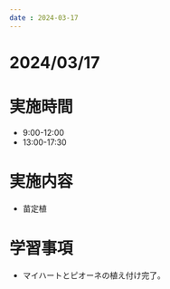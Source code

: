 ```yaml
---
date : 2024-03-17
---
```


# 2024/03/17

# 実施時間
- 9:00-12:00
- 13:00-17:30

# 実施内容
- 苗定植

# 学習事項
- マイハートとピオーネの植え付け完了。